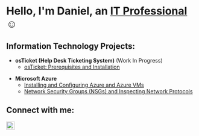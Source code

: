 <h1>Hello, I'm Daniel, an <a href="https://linkedin.com/in/daniel-arenas-jr">IT Professional</a>☺</h1>

<h2> Information Technology Projects:</h2>

- <b>osTicket (Help Desk Ticketing System)</b> (Work In Progress)
  - [osTicket: Prerequisites and Installation](https://github.com/DanniiArenas/osticket-prereqs)
<!--
  - [osTicket: Post-Installation Configuration](https://github.com/DanniiArenas/post-install-config)
  - [osTicket: Ticket Lifecycle Examples](https://github.com/DanniiArenas/ticket-lifecycle)
-->
- <b>Microsoft Azure</b>
  - [Installing and Configuring Azure and Azure VMs](https://github.com/DanniiArenas/azure-install) 
  - [Network Security Groups (NSGs) and Inspecting Network Protocols](https://github.com/DanniiArenas/azure-network-protocols)
<!--
  - [Configuring On-premises Active Directory within Azure VMs](https://github.com/DanniiArenas/configure-ad) -->

<h2>Connect with me:</h2>

[<img align="left" alt="daniel-arenas-jr | LinkedIn" width="22px" src="https://cdn.jsdelivr.net/npm/simple-icons@v3/icons/linkedin.svg" />][linkedin]


[linkedin]: https://linkedin.com/in/daniel-arenas-jr

<!--
**DanniiArenas/DanniiArenas** is a ✨ _special_ ✨ repository because its `README.md` (this file) appears on your GitHub profile.

Here are some ideas to get you started:

- 🔭 I’m currently working on ...
- 🌱 I’m currently learning ...
- 👯 I’m looking to collaborate on ...
- 🤔 I’m looking for help with ...
- 💬 Ask me about ...
- 📫 How to reach me: ...
- 😄 Pronouns: ...
- ⚡ Fun fact: ...
-->
